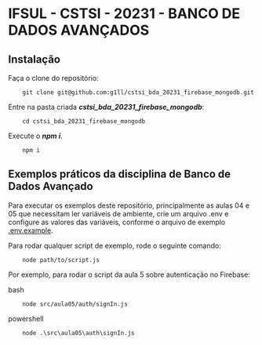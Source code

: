 # IFSUL - CSTSI - 20231 - BANCO DE DADOS AVANÇADOS

## Instalação

Faça o clone do repositório:

```shell
	git clone git@github.com:g1ll/cstsi_bda_20231_firebase_mongodb.git
```

Entre na pasta criada ***cstsi_bda_20231_firebase_mongodb***:

```shell
	cd cstsi_bda_20231_firebase_mongodb
```

Execute o ***npm i***.

```shell
	npm i
```

## Exemplos práticos da disciplina de Banco de Dados Avançado

Para executar os exemplos deste repositório, principalmente as aulas 04 e 05 que necessitam ler variáveis de ambiente, crie um arquivo .env e configure as valores das variáveis, conforme o arquivo de exemplo [.env.example](.env.example).

Para rodar qualquer script de exemplo, rode o seguinte comando:

```shell
	node path/to/script.js
```
Por exemplo, para rodar o script da aula 5 sobre autenticação no Firebase:

bash
```shell
	node src/aula05/auth/signIn.js
```
powershell
```shell
	node .\src\aula05\auth\signIn.js
```
